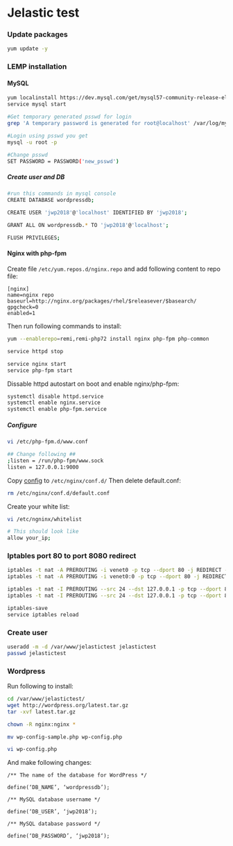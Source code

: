 # Jelastic test

### Update packages
```bash
yum update -y
```

### LEMP installation

#### MySQL
```bash 
yum localinstall https://dev.mysql.com/get/mysql57-community-release-el7-11.noarch.rpm
service mysql start 

#Get temporary generated psswd for login
grep 'A temporary password is generated for root@localhost' /var/log/mysqld.log |tail -1

#Login using psswd you get
mysql -u root -p

#Change psswd
SET PASSWORD = PASSWORD('new_psswd')

```
##### Create user and DB
```bash
#run this commands in mysql console
CREATE DATABASE wordpressdb;

CREATE USER 'jwp2018'@'localhost' IDENTIFIED BY 'jwp2018';

GRANT ALL ON wordpressdb.* TO 'jwp2018'@'localhost';

FLUSH PRIVILEGES;
```

#### Nginx with php-fpm

Create file `/etc/yum.repos.d/nginx.repo` and add following content to repo file:
```
[nginx]
name=nginx repo
baseurl=http://nginx.org/packages/rhel/$releasever/$basearch/
gpgcheck=0
enabled=1
```

Then run following commands to install:
```bash
yum --enablerepo=remi,remi-php72 install nginx php-fpm php-common

service httpd stop

service nginx start
service php-fpm start
```
Dissable httpd autostart on boot and enable nginx/php-fpm:
```bash
systemctl disable httpd.service
systemctl enable nginx.service
systemctl enable php-fpm.service
```
##### Configure 
```bash
vi /etc/php-fpm.d/www.conf

## Change following ##
;listen = /run/php-fpm/www.sock
listen = 127.0.0.1:9000
```

Copy [config](nginx/wp.conf) to `/etc/nginx/conf.d/`
Then delete default.conf:   
```bash
rm /etc/nginx/conf.d/default.conf
```
Create your white list:
```bash
vi /etc/ngninx/whitelist

# This should look like 
allow your_ip;
```


### Iptables port 80 to port 8080 redirect

```bash
iptables -t nat -A PREROUTING -i venet0 -p tcp --dport 80 -j REDIRECT --to-port 8080
iptables -t nat -A PREROUTING -i venet0:0 -p tcp --dport 80 -j REDIRECT --to-port 8080

iptables -t nat -I PREROUTING --src 24 --dst 127.0.0.1 -p tcp --dport 80 -j REDIRECT --to-ports 8080
iptables -t nat -I PREROUTING --src 24 --dst 127.0.0.1 -p tcp --dport 80 -j REDIRECT --to-ports 8080

iptables-save
service iptables reload
```
### Create user
```bash
useradd -m -d /var/www/jelastictest jelastictest
passwd jelastictest
```

### Wordpress
 Run following to install:
```bash
cd /var/www/jelastictest/
wget http://wordpress.org/latest.tar.gz
tar -xvf latest.tar.gz

chown -R nginx:nginx *

mv wp-config-sample.php wp-config.php

vi wp-config.php
```
And make following changes:
```
/** The name of the database for WordPress */

define(‘DB_NAME’, ‘wordpressdb’);

/** MySQL database username */

define(‘DB_USER’, ‘jwp2018’);

/** MySQL database password */

define(‘DB_PASSWORD’, ‘jwp2018‘);

```
